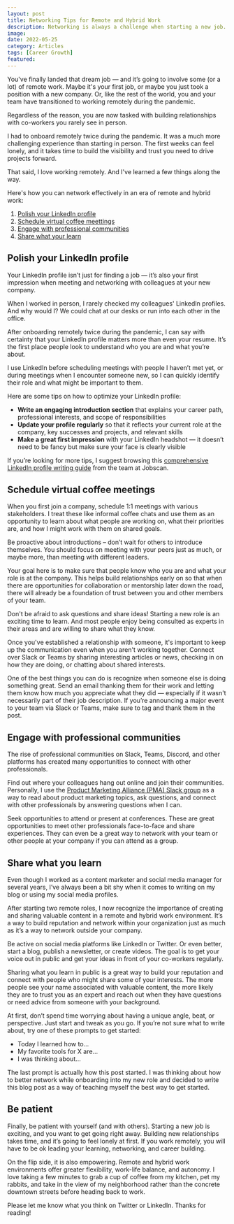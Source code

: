 ```yaml
---
layout: post
title: Networking Tips for Remote and Hybrid Work
description: Networking is always a challenge when starting a new job. It's even more critical for success in a remote or hybrid workplace.
image: 
date: 2022-05-25
category: Articles
tags: [Career Growth]
featured: 
---
```


You've finally landed that dream job — and it’s going to involve some (or a lot) of remote work. Maybe it's your first job, or maybe you just took a position with a new company. Or, like the rest of the world, you and your team have transitioned to working remotely during the pandemic.

Regardless of the reason, you are now tasked with building relationships with co-workers you rarely see in person.

I had to onboard remotely twice during the pandemic. It was a much more challenging experience than starting in person. The first weeks can feel lonely, and it takes time to build the visibility and trust you need to drive projects forward.

That said, I love working remotely. And I've learned a few things along the way.

Here's how you can network effectively in an era of remote and hybrid work:

1. [Polish your LinkedIn profile](#polish-your-linkedin-profile)
2. [Schedule virtual coffee meettings](#schedule-virtual-coffee-meetings)
3. [Engage with professional communities](#engage-with-professional-communities)
4. [Share what your learn](#share-what-you-learn)

## Polish your LinkedIn profile
Your LinkedIn profile isn’t just for finding a job — it’s also your first impression when meeting and networking with colleagues at your new company.

When I worked in person, I rarely checked my colleagues' LinkedIn profiles. And why would I? We could chat at our desks or run into each other in the office.

After onboarding remotely twice during the pandemic, I can say with certainty that your LinkedIn profile matters more than even your resume. It’s the first place people look to understand who you are and what you’re about.

I use LinkedIn before scheduling meetings with people I haven’t met yet, or during meetings when I encounter someone new, so I can quickly identify their role and what might be important to them.

Here are some tips on how to optimize your LinkedIn profile:

- **Write an engaging introduction section** that explains your career path, professional interests, and scope of responsibilities
- **Update your profile regularly** so that it reflects your current role at the company, key successes and projects, and relevant skills
- **Make a great first impression** with your LinkedIn headshot — it doesn’t need to be fancy but make sure your face is clearly visible

If you’re looking for more tips, I suggest browsing this [comprehensive LinkedIn profile writing guide](https://www.jobscan.co/linkedin-profile-writing-guide) from the team at Jobscan.

## Schedule virtual coffee meetings
When you first join a company, schedule 1:1 meetings with various stakeholders. I treat these like informal coffee chats and use them as an opportunity to learn about what people are working on, what their priorities are, and how I might work with them on shared goals.

Be proactive about introductions – don’t wait for others to introduce themselves. You should focus on meeting with your peers just as much, or maybe more, than meeting with different leaders.

Your goal here is to make sure that people know who you are and what your role is at the company. This helps build relationships early on so that when there are opportunities for collaboration or mentorship later down the road, there will already be a foundation of trust between you and other members of your team.

Don't be afraid to ask questions and share ideas! Starting a new role is an exciting time to learn. And most people enjoy being consulted as experts in their areas and are willing to share what they know.

Once you've established a relationship with someone, it's important to keep up the communication even when you aren't working together. Connect over Slack or Teams by sharing interesting articles or news, checking in on how they are doing, or chatting about shared interests.

One of the best things you can do is recognize when someone else is doing something great. Send an email thanking them for their work and letting them know how much you appreciate what they did — especially if it wasn't necessarily part of their job description. If you’re announcing a major event to your team via Slack or Teams, make sure to tag and thank them in the post.

## Engage with professional communities
The rise of professional communities on Slack, Teams, Discord, and other platforms has created many opportunities to connect with other professionals.

Find out where your colleagues hang out online and join their communities. Personally, I use the [Product Marketing Alliance (PMA) Slack group](https://www.productmarketingalliance.com/join-slack/) as a way to read about product marketing topics, ask questions, and connect with other professionals by answering questions when I can.

Seek opportunities to attend or present at conferences. These are great opportunities to meet other professionals face-to-face and share experiences. They can even be a great way to network with your team or other people at your company if you can attend as a group.

## Share what you learn
Even though I worked as a content marketer and social media manager for several years, I’ve always been a bit shy when it comes to writing on my blog or using my social media profiles.

After starting two remote roles, I now recognize the importance of creating and sharing valuable content in a remote and hybrid work environment. It’s a way to build reputation and network within your organization just as much as it’s a way to network outside your company.

Be active on social media platforms like LinkedIn or Twitter. Or even better, start a blog, publish a newsletter, or create videos. The goal is to get your voice out in public and get your ideas in front of your co-workers regularly.

Sharing what you learn in public is a great way to build your reputation and connect with people who might share some of your interests. The more people see your name associated with valuable content, the more likely they are to trust you as an expert and reach out when they have questions or need advice from someone with your background.

At first, don’t spend time worrying about having a unique angle, beat, or perspective. Just start and tweak as you go. If you’re not sure what to write about, try one of these prompts to get started:
- Today I learned how to…
- My favorite tools for X are…
- I was thinking about…

The last prompt is actually how this post started. I was thinking about how to better network while onboarding into my new role and decided to write this blog post as a way of teaching myself the best way to get started.

## Be patient
Finally, be patient with yourself (and with others). Starting a new job is exciting, and you want to get going right away. Building new relationships takes time, and it’s going to feel lonely at first. If you work remotely, you will have to be ok leading your learning, networking, and career building.

On the flip side, it is also empowering. Remote and hybrid work environments offer greater flexibility, work-life balance, and autonomy. I love taking a few minutes to grab a cup of coffee from my kitchen, pet my rabbits, and take in the view of my neighborhood rather than the concrete downtown streets before heading back to work.

Please let me know what you think on Twitter or LinkedIn. Thanks for reading!
